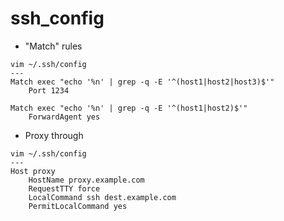 ssh_config
===

* "Match" rules
```
vim ~/.ssh/config
---
Match exec "echo '%n' | grep -q -E '^(host1|host2|host3)$'"
    Port 1234

Match exec "echo '%n' | grep -q -E '^(host1|host2)$'"
    ForwardAgent yes
```

* Proxy through
```
vim ~/.ssh/config
---
Host proxy
    HostName proxy.example.com
    RequestTTY force
    LocalCommand ssh dest.example.com
    PermitLocalCommand yes
```
